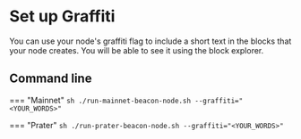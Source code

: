 # Set up Graffiti

You can use your node's graffiti flag to include a short text in the blocks that your node creates.
You will be able to see it using the block explorer.

## Command line

=== "Mainnet"
    ```sh
    ./run-mainnet-beacon-node.sh --graffiti="<YOUR_WORDS>"
    ```

=== "Prater"
    ```sh
    ./run-prater-beacon-node.sh --graffiti="<YOUR_WORDS>"
    ```

